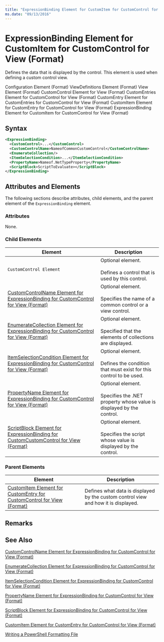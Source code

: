 ```yaml
---
title: "ExpressionBinding Element for CustomItem for CustomControl for View (Format) | Microsoft Docs"
ms.date: "09/13/2016"
---
```

# ExpressionBinding Element for CustomItem for CustomControl for View (Format)

Defines the data that is displayed by the control. This element is used when defining a custom control view.

Configuration Element (Format)
ViewDefinitions Element (Format)
View Element (Format)
CustomControl Element for View (Format)
CustomEntries Element for CustomControl for View (Format)
CustomEntry Element for CustomEntries for CustomControl for View (Format)
CustomItem Element for CustomEntry for CustomControl for View (Format)
ExpressionBinding Element for CustomItem for CustomControl for View (Format)

## Syntax

```xml
<ExpressionBinding>
  <CustomControl>...</CustomControl>
  <CustomControlName>NameofCommonCustomControl</CustomControlName>
  <EnumerateCollection/>
  <ItemSelectionCondition>...</ItemSelectionCondition>
  <PropertyName>Nameof.NetTypeProperty</PropertyName>
  <ScriptBlock>ScriptToEvaluate></ScriptBlock>
</ExpressionBinding>
```

## Attributes and Elements

The following sections describe attributes, child elements, and the parent element of the `ExpressionBinding` element.

### Attributes

None.

### Child Elements

|Element|Description|
|-------------|-----------------|
|`CustomControl Element`|Optional element.<br /><br /> Defines a control that is used by this control.|
|[CustomControlName Element for ExpressionBinding for CustomControl for View (Format)](./customcontrolname-element-for-expressionbinding-for-customcontrol-for-view-format.md)|Optional element.<br /><br /> Specifies the name of a common control or a view control.|
|[EnumerateCollection Element for ExpressionBinding for CustomControl for View (Format)](./enumeratecollection-element-for-expressionbinding-for-customcontrol-for-view-format.md)|Optional element.<br /><br /> Specified that the elements of collections are displayed.|
|[ItemSelectionCondition Element for ExpressionBinding for CustomControl for View (Format)](./itemselectioncondition-element-for-expressionbinding-for-customcontrol-format.md)|Optional element.<br /><br /> Defines the condition that must exist for this control to be used.|
|[PropertyName Element for ExpressionBinding for CustomControl for View (Format)](./propertyname-element-for-expressionbinding-for-customcontrol-for-view-format.md)|Optional element.<br /><br /> Specifies the .NET property whose value is displayed by the control.|
|[ScriptBlock Element for ExpressionBinding for CustomCustomControl for View (Format)](./scriptblock-element-for-expressionbinding-for-customcontrol-for-view-format.md)|Optional element.<br /><br /> Specifies the script whose value is displayed by the control.|

### Parent Elements

|Element|Description|
|-------------|-----------------|
|[CustomItem Element for CustomEntry for CustomControl for View (Format)](./customitem-element-for-customentry-for-customcontrol-for-view-format.md)|Defines what data is displayed by the custom control view and how it is displayed.|

## Remarks

## See Also

[CustomControlName Element for ExpressionBinding for CustomControl for View (Format)](./customcontrolname-element-for-expressionbinding-for-customcontrol-for-view-format.md)

[EnumerateCollection Element for ExpressionBinding for CustomControl for View (Format)](./enumeratecollection-element-for-expressionbinding-for-customcontrol-for-view-format.md)

[ItemSelectionCondition Element for ExpressionBinding for CustomControl for View (Format)](./itemselectioncondition-element-for-expressionbinding-for-customcontrol-format.md)

[PropertyName Element for ExpressionBinding for CustomControl for View (Format)](./propertyname-element-for-expressionbinding-for-customcontrol-for-view-format.md)

[ScriptBlock Element for ExpressionBinding for CustomControl for View (Format)](./scriptblock-element-for-expressionbinding-for-customcontrol-for-view-format.md)

[CustomItem Element for CustomEntry for CustomControl for View (Format)](./customitem-element-for-customentry-for-customcontrol-for-view-format.md)

[Writing a PowerShell Formatting File](./writing-a-powershell-formatting-file.md)
